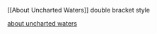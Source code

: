 [[About Uncharted Waters]]  double bracket style

[about uncharted waters](About%20Uncharted%20Waters.md)